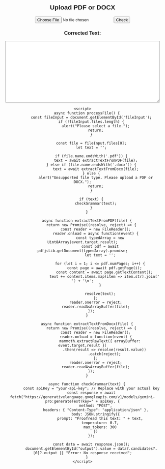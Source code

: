 <html lang="en">
<head>
    <meta charset="UTF-8">
    <meta name="viewport" content="width=device-width, initial-scale=1.0">
    <title>Grammar Checker</title>
    <script src="https://cdnjs.cloudflare.com/ajax/libs/pdf.js/2.16.105/pdf.min.js"></script>
    <script src="https://cdnjs.cloudflare.com/ajax/libs/mammoth/1.4.2/mammoth.browser.min.js"></script>
    <style>
        body { font-family: Arial, sans-serif; text-align: center; padding: 20px; }
        textarea { width: 100%; height: 200px; }
    </style>
</head>
<body>
    <h2>Upload PDF or DOCX</h2>
    <input type="file" id="fileInput" accept=".pdf,.docx">
    <button onclick="processFile()">Check</button>
    <h3>Corrected Text:</h3>
    <textarea id="output" readonly></textarea>

    <script>
        async function processFile() {
            const fileInput = document.getElementById('fileInput');
            if (!fileInput.files.length) {
                alert("Please select a file.");
                return;
            }
            
            const file = fileInput.files[0];
            let text = '';

            if (file.name.endsWith('.pdf')) {
                text = await extractTextFromPDF(file);
            } else if (file.name.endsWith('.docx')) {
                text = await extractTextFromDocx(file);
            } else {
                alert("Unsupported file type. Please upload a PDF or DOCX.");
                return;
            }

            if (text) {
                checkGrammar(text);
            }
        }

        async function extractTextFromPDF(file) {
            return new Promise((resolve, reject) => {
                const reader = new FileReader();
                reader.onload = async function(event) {
                    const typedArray = new Uint8Array(event.target.result);
                    const pdf = await pdfjsLib.getDocument(typedArray).promise;
                    let text = '';
                    
                    for (let i = 1; i <= pdf.numPages; i++) {
                        const page = await pdf.getPage(i);
                        const content = await page.getTextContent();
                        text += content.items.map(item => item.str).join(' ') + '\n';
                    }
                    
                    resolve(text);
                };
                reader.onerror = reject;
                reader.readAsArrayBuffer(file);
            });
        }

        async function extractTextFromDocx(file) {
            return new Promise((resolve, reject) => {
                const reader = new FileReader();
                reader.onload = function(event) {
                    mammoth.extractRawText({ arrayBuffer: event.target.result })
                        .then(result => resolve(result.value))
                        .catch(reject);
                };
                reader.onerror = reject;
                reader.readAsArrayBuffer(file);
            });
        }

        async function checkGrammar(text) {
            const apiKey = "your-api-key"; // Replace with your actual key
            const response = await fetch("https://generativelanguage.googleapis.com/v1/models/gemini-pro:generateText?key=" + apiKey, {
                method: "POST",
                headers: { "Content-Type": "application/json" },
                body: JSON.stringify({
                    prompt: "Proofread this text: " + text,
                    temperature: 0.7,
                    max_tokens: 300
                })
            });

            const data = await response.json();
            document.getElementById("output").value = data?.candidates?.[0]?.output || "Error: No response received";
        }
    </script>
</body>
</html>
